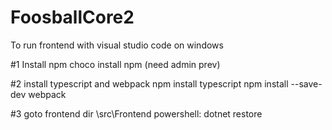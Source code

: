# FoosballCore2

To run frontend with visual studio code on windows

#1 Install npm
  choco install npm (need admin prev)
  
#2 install typescript and webpack
  npm install typescript
  npm install --save-dev webpack
 
#3
  goto frontend dir \src\Frontend
  powershell: dotnet restore
